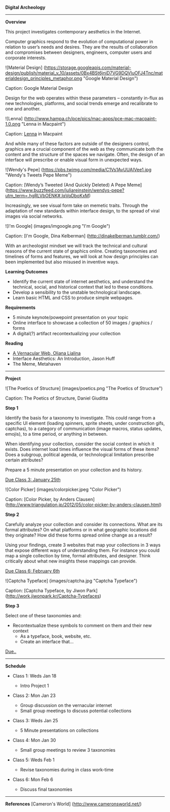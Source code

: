**Digital Archeology**

---

**Overview**

This project investigates contemporary aesthetics in the Internet.

Computer graphics respond to the evolution of computational power in relation to user’s needs and desires. They are the results of collaboration and compromises between designers, engineers, computer users and corporate interests.



![Material Design] (https://storage.googleapis.com/material-design/publish/material_v_10/assets/0Bx4BSt6jniD7VG9DQVluOFJ4Tnc/materialdesign_principles_metaphor.png "Google Material Design")

Caption: Google Material Design


Design for the web operates within these parameters – constantly in-flux as new technologies, platforms, and social trends emerge and recalibrate to one and another.



![Lenna] (http://www.hampa.ch/pce/pics/mac-apps/pce-mac-macpaint-1.0.png "Lenna in Macpaint")

Caption: [Lenna](https://en.wikipedia.org/wiki/Lenna) in Macpaint


And while many of these factors are outside of the designers control, graphics are a crucial component of the web as they communicate both the content and the structure of the spaces we navigate. Often, the design of an interface will prescribe or enable visual form in unexpected ways.



![Wendy's Pepe] (https://pbs.twimg.com/media/C1Vs1AvUUAIVee1.jpg "Wendy's Tweets Pepe Meme")

Caption: [Wendy’s Tweeted (And Quickly Deleted) A Pepe Meme] (https://www.buzzfeed.com/juliareinstein/wendys-pepe?utm_term=.hgRLVbOENK#.lqVqDboKxM)


Increasingly, we see visual form take on memetic traits. Through the adaptation of new standards within interface design, to the spread of viral images via social networks.


![I'm Google] (images/imgoogle.png "I'm Google")

Caption: [I'm Google, Dina Kelberman] (http://dinakelberman.tumblr.com/)


With an archeologist mindset we will track the technical and cultural reasons of the current state of graphics online. Creating taxonomies and timelines of forms and features, we will look at how design principles can been implemented but also misused in inventive ways. 


**Learning Outcomes**
* Identify the current state of internet aesthetics, and understand the technical, social, and historical context that led to these conditions.
* Develop a sensibility to the unstable technological landscape.
* Learn basic HTML and CSS to produce simple webpages.

**Requirements**
* 5 minute keynote/powepoint presentation on your topic
* Online interface to showcase a collection of 50 images / graphics / forms
* A digital(?) artifact recontextualizing your collection

**Reading**
* [A Vernacular Web, Oliana Lialina](../library/1-vernacular-web/)
* Interface Aesthetics: An Introduction, Jason Huff
* The Meme, Metahaven


---

**Project**


![The Poetics of Structure] (images/poetics.png "The Poetics of Structure")

Caption: The Poetics of Structure, Daniel Giuditta 

**Step 1**

Identify the basis for a taxonomy to investigate. This could range from a specific UI element (loading spinners, sprite sheets, under construction gifs, captchas), to a category of communication (image macros, status updates, emojis), to a time period, or anything in between.

When identifying your collection, consider the social context in which it exists. Does internet load times influence the visual forms of these items? Does a subgroup, political agenda, or technological limitation prescribe certain attributes?

Prepare a 5 minute presentation on your collection and its history.

[Due Class 3: January 25th](../calendar/week2.md)


![Color Picker] (images/colorpicker.jpeg "Color Picker")

Caption: [Color Picker, by Anders Clausen] (http://www.triangulation.jp/2012/05/color-picker-by-anders-clausen.html)

**Step 2**

Carefully analyze your collection and consider its connections. What are its formal attributes? On what platforms or in what geographic locations did they originate? How did these forms spread online change as a result?

Using your findings, create 3 websites that map your collections in 3 ways that expose different ways of understanding them. For instance you could map a single collection by time, formal attributes, and designer. Think critically about what new insights these mappings can provide. 

[Due Class 6: February 6th](../calendar/week2.md)


![Captcha Typeface] (images/captcha.jpg "Captcha Typeface")

Caption: [Captcha Typeface, by Jiwon Park] (http://work.jiwonpark.kr/Captcha-Typefaces)

**Step 3**

Select one of these taxonomies and:
* Recontextualize these symbols to comment on them and their new context
    * As a typeface, book, website, etc.
    * Create an interface that...

[Due..](../calendar/week2.md)

---

**Schedule**

* Class 1: Weds Jan 18
    * Intro Project 1

* Class 2: Mon Jan 23
    * Group discussion on the vernacular internet 
    * Small group meetings to discuss potential collections

* Class 3: Weds Jan 25
    * 5 Minute presentations on collections

* Class 4: Mon Jan 30
    * Small group meetings to review 3 taxonomies

* Class 5: Weds Feb 1
    * Revise taxonomies during in class work-time

* Class 6: Mon Feb 6
    * Discuss final taxonomies


---

**References**
[Cameron's World] (http://www.cameronsworld.net/)



